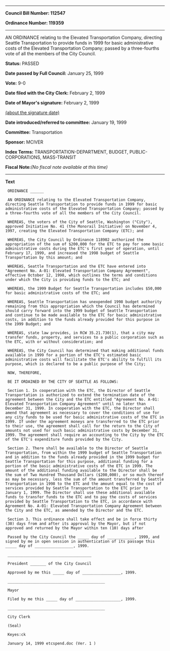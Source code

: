 

********

**Council Bill Number: 112547**
   
**Ordinance Number: 119359**
********

 AN ORDINANCE relating to the Elevated Transportation Company, directing Seattle Transportation to provide funds in 1999 for basic administrative costs of the Elevated Transportation Company; passed by a three-fourths vote of all the members of the City Council.

**Status:** PASSED
   
**Date passed by Full Council:** January 25, 1999
   
**Vote:** 9-0
   
**Date filed with the City Clerk:** February 2, 1999
   
**Date of Mayor's signature:** February 2, 1999
   
[(about the signature date)](/~public/approvaldate.htm)
   
   
   
**Date introduced/referred to committee:** January 19, 1999
   
**Committee:** Transportation
   
**Sponsor:** MCIVER
   
   
**Index Terms:** TRANSPORTATION-DEPARTMENT, BUDGET, PUBLIC-CORPORATIONS, MASS-TRANSIT

**Fiscal Note:**_(No fiscal note available at this time)_

********

**Text**
   
```
 ORDINANCE ______

 AN ORDINANCE relating to the Elevated Transportation Company, directing Seattle Transportation to provide funds in 1999 for basic administrative costs of the Elevated Transportation Company; passed by a three-fourths vote of all the members of the City Council.

 WHEREAS, the voters of the City of Seattle, Washington ("City"), approved Initiative No. 41 (the Monorail Initiative) on November 4, 1997, creating the Elevated Transportation Company (ETC); and

 WHEREAS, the City Council by Ordinance 118902 authorized the appropriation of the sum of $200,000 for the ETC to pay for some basic administrative costs during the ETC's first year of operation, until February 17, 1999, and increased the 1998 budget of Seattle Transportation by this amount; and

 WHEREAS, Seattle Transportation and the ETC have entered into "Agreement No. A-01: Elevated Transportation Company Agreement", effective October 12, 1998, which outlines the terms and conditions under which the City is providing funds to the ETC; and

 WHEREAS, the 1999 Budget for Seattle Transportation includes $50,000 for basic administrative costs of the ETC; and

 WHEREAS, Seattle Transportation has unexpended 1998 budget authority remaining from this appropriation which the Council has determined should carry forward into the 1999 budget of Seattle Transportation and continue to be made available to the ETC for basic administrative costs, in addition to the funds already provided for this purpose in the 1999 Budget; and

 WHEREAS, state law provides, in RCW 35.21.730(1), that a city may transfer funds, property, and services to a public corporation such as the ETC, with or without consideration; and

 WHEREAS, the City Council has determined that making additional funds available in 1999 for a portion of the ETC's estimated basic administrative costs will facilitate the ETC's ability to fulfill its purpose, which is declared to be a public purpose of the City;

 NOW, THEREFORE,

 BE IT ORDAINED BY THE CITY OF SEATTLE AS FOLLOWS:

 Section 1. In cooperation with the ETC, the Director of Seattle Transportation is authorized to extend the termination date of the agreement between the City and the ETC entitled "Agreement No. A-01: Elevated Transportation Company Agreement" until no later than December 31, 1999. In cooperation with the ETC, the Director shall amend that agreement as necessary to cover the conditions of use for any city funds to be used for basic administrative costs of the ETC in 1999. If under the agreement moneys are transferred to the ETC prior to their use, the agreement shall call for the return to the City of amounts not used for such basic administrative costs by December 31, 1999. The agreement shall require an accounting to the City by the ETC of the ETC's expenditure funds provided by the City.

 Section 2. There shall be available to the Director of Seattle Transportation, from within the 1999 budget of Seattle Transportation and in addition to the funds already provided in the 1999 budget for Seattle Transportation for this purpose, additional funding for a portion of the basic administrative costs of the ETC in 1999. The amount of the additional funding available to the Director shall be the sum of Two Hundred Thousand Dollars ($200,000), or so much thereof as may be necessary, less the sum of the amount transferred by Seattle Transportation in 1998 to the ETC and the amount equal to the cost of services provided by Seattle Transportation to the ETC prior to January 1, 1999. The Director shall use these additional available funds to transfer funds to the ETC and to pay the costs of services provided by Seattle Transportation to the ETC, in accordance with Agreement No. A-01: Elevated Transportation Company Agreement between the City and the ETC, as amended by the Director and the ETC.

 Section 3. This ordinance shall take effect and be in force thirty (30) days from and after its approval by the Mayor, but if not approved and returned by the Mayor within ten (10) days after

 Passed by the City Council the _____ day of ____________, 1999, and signed by me in open session in authentication of its passage this _____ day of _________________, 1999.

 _____________________________________

 President _______ of the City Council

 Approved by me this _____ day of _________________, 1999.

 ___________________________________________

 Mayor

 Filed by me this _____ day of ____________________, 1999.

 ___________________________________________

 City Clerk

 (Seal)

 Keyes:ck

 January 14, 1999 etcspend.doc (Ver. 1 )

```
